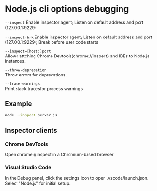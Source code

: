 # Node.js cli options debugging

`--inspect`
Enable inspector agent; Listen on default address 
and port (127.0.0.1:9229)

`--inspect-brk`
Enable inspector agent; Listen on default address 
and port (127.0.0.1:9229); Break before user code 
starts

`--inspect=[host:]port`  
Allows attching Chrome Devtools(chrome://inspect) 
and IDEs to Node.js instances.

`--throw-deprecation`  
Throw errors for deprecations.

`--trace-warnings`  
Print stack tracesfor process warnings

## Example

```sh
node --inspect server.js
```

## Inspector clients

### Chrome DevTools
Open chrome://inspect in a Chromium-based browser

### Visual Studio Code
In the Debug panel, click the settings icon to 
open .vscode/launch.json. Select "Node.js" for 
initial setup.

